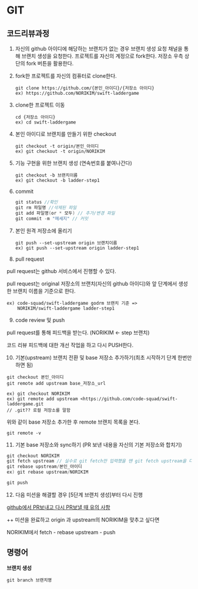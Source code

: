 # GIT



## 코드리뷰과정

1. 자신의 github 아이디에 해당하는 브랜치가 없는 경우 브랜치 생성 요청 채널을 통해 브랜치 생성을 요청한다. 프로젝트를 자신의 계정으로 fork한다. 저장소 우측 상단의 fork 버튼을 활용한다.

2. fork한 프로젝트를 자신의 컴퓨터로 clone한다.

   ```
   git clone https://github.com/{본인_아이디}/{저장소 아이디} 
   ex) https://github.com/NORIKIM/swift-laddergame
   ```

3. clone한 프로젝트 이동

   ```
   cd {저장소 아이디}
   ex) cd swift-laddergame
   ```

4. 본인 아이디로 브랜치를 만들기 위한 checkout

   ```
   git checkout -t origin/본인_아이디
   ex) git checkout -t origin/NORIKIM
   ```

5. 기능 구현을 위한 브랜치 생성 (연속번호를 붙여나간다)

   ```
   git checkout -b 브랜치이름
   ex) git checkout -b ladder-step1
   ```

6. commit

   ```swift
   git status //확인
   git rm 파일명 //삭제된 파일
   git add 파일명(or * 모두) // 추가/변경 파일
   git commit -m "메세지" // 커밋
   ```

7. 본인 원격 저장소에 올리기

   ```
   git push --set-upstream origin 브랜치이름
   ex) git push --set-upstream origin ladder-step1
   ```

8. pull request

pull request는 github 서비스에서 진행할 수 있다.

pull request는 original 저장소의 브랜치(자신의 github 아이디)와 앞 단계에서 생성한 브랜치 이름을 기준으로 한다.

```
ex) code-squad/swift-laddergame godrm 브랜치 기준 =>
    NORIKIM/swift-laddergame ladder-step1
```

9. code review 및 push

pull request를 통해 피드백을 받는다. (NORIKIM ← step 브랜치)

코드 리뷰 피드백에 대한 개선 작업을 하고 다시 PUSH한다.

10. 기본(upstream) 브랜치 전환 및 base 저장소 추가하기(최초 시작하기 단계 한번만 하면 됨)

```
git checkout 본인_아이디
git remote add upstream base_저장소_url

ex) git checkout NORIKIM
ex) git remote add upstream <https://github.com/code-squad/swift-laddergame.git
// .git?? 로컬 저장소를 말함
```

위와 같이 base 저장소 추가한 후 remote 브랜치 목록을 본다.

```
git remote -v
```

11. 기본 base 저장소와 sync하기 (PR 보낸 내용을 자신의 기본 저장소와 합치기)

```swift
git checkout NORIKIM
git fetch upstream // 실수로 git fetch만 입력했을 땐 git fetch upstream을 다시 입력해주면 됨
git rebase upstream/본인_아이디
ex) git rebase upstream/NORIKIM

git push
```

12. 다음 미션을 해결할 경우 [5단계 브랜치 생성]부터 다시 진행

[github에서 PR보내고 다시 PR보낼 때 유의 사항](https://youtu.be/CbLNbCUsh5c)

++ 미션을 완료하고 origin 과 upstream의 NORIKIM을 맞추고 싶다면

NORIKIM에서  fetch - rebase upstream -  push



## 명령어

**브랜치 생성**

```
git branch 브랜치명
```



